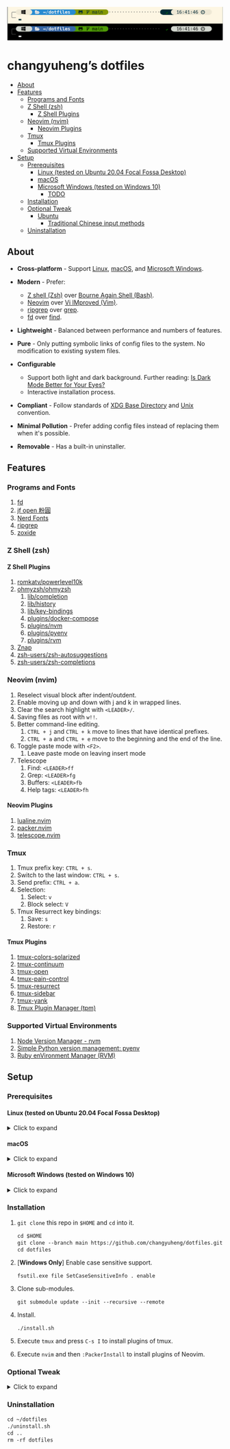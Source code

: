 ![screenshots/zsh-prompt.png](screenshots/zsh-prompt.png)

# changyuheng’s dotfiles

<!-- TOC generated with https://derlin.github.io/bitdowntoc/ -->
- [About](#about)
- [Features](#features)
  * [Programs and Fonts](#programs-and-fonts)
  * [Z Shell (zsh)](#z-shell-zsh)
    + [Z Shell Plugins](#z-shell-plugins)
  * [Neovim (nvim)](#neovim-nvim)
    + [Neovim Plugins](#neovim-plugins)
  * [Tmux](#tmux)
    + [Tmux Plugins](#tmux-plugins)
  * [Supported Virtual Environments](#supported-virtual-environments)
- [Setup](#setup)
  * [Prerequisites](#prerequisites)
    + [Linux (tested on Ubuntu 20.04 Focal Fossa Desktop)](#linux-tested-on-ubuntu-2004-focal-fossa-desktop)
    + [macOS](#macos)
    + [Microsoft Windows (tested on Windows 10)](#microsoft-windows-tested-on-windows-10)
      - [TODO](#todo)
  * [Installation](#installation)
  * [Optional Tweak](#optional-tweak)
    + [Ubuntu](#ubuntu)
      - [Traditional Chinese input methods](#traditional-chinese-input-methods)
  * [Uninstallation](#uninstallation)

## About

* **Cross-platform** - Support [Linux](https://en.wikipedia.org/wiki/Linux), [macOS](https://en.wikipedia.org/wiki/MacOS), and [Microsoft Windows](https://en.wikipedia.org/wiki/Microsoft_Windows).
* **Modern** - Prefer:
  * [Z shell (Zsh)](https://en.wikipedia.org/wiki/Z_shell) over [Bourne Again Shell (Bash)](https://en.wikipedia.org/wiki/Bash_(Unix_shell)).
  * [Neovim](https://en.wikipedia.org/wiki/Vim_(text_editor)#Neovim) over [Vi IMproved (Vim)](https://en.wikipedia.org/wiki/Vim_(text_editor)).
  * [ripgrep](https://github.com/BurntSushi/ripgrep) over [grep](https://en.wikipedia.org/wiki/Grep).
  * [fd](https://github.com/sharkdp/fd) over [find](https://en.wikipedia.org/wiki/Find_(Unix)).

* **Lightweight** - Balanced between performance and numbers of features.
* **Pure** - Only putting symbolic links of config files to the system. No modification to existing system files.
* **Configurable**
  * Support both light and dark background. Further reading: [Is Dark Mode Better for Your Eyes?](https://rxoptical.com/eye-health/is-dark-mode-better-for-your-eyes/)
  * Interactive installation process.
* **Compliant** - Follow standards of [XDG Base Directory](https://specifications.freedesktop.org/basedir-spec/basedir-spec-latest.html) and [Unix](https://en.wikipedia.org/wiki/Unix) convention.
* **Minimal Pollution** - Prefer adding config files instead of replacing them when it's possible.
* **Removable** - Has a built-in uninstaller.

## Features

### Programs and Fonts

1. [fd](https://github.com/sharkdp/fd)
2. [jf open 粉圓](https://github.com/justfont/open-huninn-font)
3. [Nerd Fonts](https://github.com/ryanoasis/nerd-fonts)
4. [ripgrep](https://github.com/BurntSushi/ripgrep)
5. [zoxide](https://github.com/ajeetdsouza/zoxide)

### Z Shell (zsh)

#### Z Shell Plugins

1. [romkatv/powerlevel10k](https://github.com/romkatv/powerlevel10k)
2. [ohmyzsh/ohmyzsh](https://github.com/ohmyzsh/ohmyzsh)
   1. [lib/completion](https://github.com/ohmyzsh/ohmyzsh/blob/master/lib/completion.zsh)
   2. [lib/history](https://github.com/ohmyzsh/ohmyzsh/blob/master/lib/history.zsh)
   3. [lib/key-bindings](https://github.com/ohmyzsh/ohmyzsh/blob/master/lib/key-bindings.zsh)
   4. [plugins/docker-compose](https://github.com/ohmyzsh/ohmyzsh/tree/master/plugins/docker-compose)
   5. [plugins/nvm](https://github.com/ohmyzsh/ohmyzsh/tree/master/plugins/nvm)
   6. [plugins/pyenv](https://github.com/ohmyzsh/ohmyzsh/blob/master/plugins/pyenv)
   7. [plugins/rvm](https://github.com/ohmyzsh/ohmyzsh/blob/master/plugins/rvm)
3. [Znap](https://github.com/marlonrichert/zsh-snap)
4. [zsh-users/zsh-autosuggestions](https://github.com/zsh-users/zsh-autosuggestions)
5. [zsh-users/zsh-completions](https://github.com/zsh-users/zsh-completions)

### Neovim (nvim)

1. Reselect visual block after indent/outdent.
2. Enable moving up and down with j and k in wrapped lines.
3. Clear the search highlight with `<LEADER>/`.
4. Saving files as root with `w!!`.
5. Better command-line editing.
   1. `CTRL + j` and `CTRL + k` move to lines that have identical prefixes.
   2. `CTRL + a` and `CTRL + e` move to the beginning and the end of the line.
6. Toggle paste mode with `<F2>`.
   1. Leave paste mode on leaving insert mode
7. Telescope
   1. Find: `<LEADER>ff`
   2. Grep: `<LEADER>fg`
   3. Buffers: `<LEADER>fb`
   4. Help tags: `<LEADER>fh`

#### Neovim Plugins

1. [lualine.nvim](https://github.com/nvim-lualine/lualine.nvim)
2. [packer.nvim](https://github.com/wbthomason/packer.nvim)
3. [telescope.nvim](https://github.com/nvim-telescope/telescope.nvim)

### Tmux

1. Tmux prefix key: `CTRL + s`.
2. Switch to the last window: `CTRL + s`.
3. Send prefix: `CTRL + a`.
4. Selection:
   1. Select: `v`
   2. Block select: `V`
5. Tmux Resurrect key bindings:
   1. Save: `s`
   2. Restore: `r`

#### Tmux Plugins

1. [tmux-colors-solarized](https://github.com/seebi/tmux-colors-solarized)
2. [tmux-continuum](https://github.com/tmux-plugins/tmux-continuum)
3. [tmux-open](https://github.com/tmux-plugins/tmux-open)
4. [tmux-pain-control](https://github.com/tmux-plugins/tmux-pain-control)
5. [tmux-resurrect](https://github.com/tmux-plugins/tmux-resurrect)
6. [tmux-sidebar](https://github.com/tmux-plugins/tmux-sidebar)
7. [tmux-yank](https://github.com/tmux-plugins/tmux-yank)
8. [Tmux Plugin Manager (tpm)](https://github.com/tmux-plugins/tpm)

### Supported Virtual Environments

1. [Node Version Manager - nvm](https://github.com/nvm-sh/nvm)
2. [Simple Python version management: pyenv](https://github.com/pyenv/pyenv)
3. [Ruby enVironment Manager (RVM)](https://github.com/rvm/rvm)

## Setup

### Prerequisites

#### Linux (tested on Ubuntu 20.04 Focal Fossa Desktop)

<details>
  <summary>Click to expand</summary>

1. Install necessary packages.

   Note: zoxide only exists in 21.04+

   ```
   sudo apt install build-essential cmake git golang tmux python3 python3-dev curl fd-find ripgrep zsh exuberant-ctags trash-cli fzf xsel zoxide
   ```

2. Change default shell to [Zsh](https://www.zsh.org/).

   ```
   chsh zsh
   ```

3. Install [flatpak](https://flatpak.org/).

   ```
   sudo apt install flatpak
   ```

4. Install [Neovim](https://neovim.io/).

   ```
   flatpak install flathub io.neovim.nvim
   ```

5. Install [Node Version Manager (nvm)](https://github.com/nvm-sh/nvm).

   ```
   curl -o- https://raw.githubusercontent.com/nvm-sh/nvm/master/install.sh | bash
   ```

6. Install [pyenv](https://github.com/pyenv/pyenv).

   ```
   curl -L https://github.com/pyenv/pyenv-installer/raw/master/bin/pyenv-installer | bash
   ```

7. Install [Nerd Font](https://www.nerdfonts.com/) - [Hack](https://sourcefoundry.org/hack/) by following the [installation instruction](https://github.com/ryanoasis/nerd-fonts/tree/master/patched-fonts/Hack#linux).

8. Config the terminal to use the font Hack Nerd Font that's installed in #1.

</details>

#### macOS

<details>
  <summary>Click to expand</summary>

1. Install [Homebrew](http://brew.sh/).

   ```
   /bin/bash -c "$(curl -fsSL https://raw.githubusercontent.com/Homebrew/install/HEAD/install.sh)"
   ```

2. Install necessary packages.

   ```
   brew install bash zsh cmake ctags go nvm pyenv python3 coreutils fd ripgrep tmux trash fzf neovim gotags zoxide

   brew tap homebrew/cask-fonts
   brew install font-hack-nerd-font
   ```

3. Change default shell to [Zsh](https://www.zsh.org/).

   1. Add the result of `which zsh` to `/etc/shells`.
   2. ```
      chsh -s $(which zsh)
      ```

4. Config the terminal to use the font Hack Nerd Font that's installed in #2.

</details>

#### Microsoft Windows (tested on Windows 10)

<details>
  <summary>Click to expand</summary>

1. [Activate Developer Mode](https://docs.microsoft.com/en-us/windows/apps/get-started/enable-your-device-for-development) from: Start > Settings > Update & Security > For developers > Developer Mode

   * [Symlinks support](https://blogs.windows.com/windowsdeveloper/2016/12/02/symlinks-windows-10/) for non-administrator users will be enabled automatically. If you still have issues, please turn on the `Create symbolic links` permission manually from Start > Local Security Policy > Security Settings > Local Policies > User Rights Assignment > Create symbolic links

2. Enable the [long file path support](https://docs.microsoft.com/en-us/windows/win32/fileio/maximum-file-path-limitation?tabs=cmd) from: Start > Local Group Policy Editor > Local Computer Policy > Computer Configuration > Administrative Templates > System > Filesystem > Enable Win32 long paths

3. Install [Chocolatey](https://chocolatey.org/). Execute the following command in a [PowerShell](https://en.wikipedia.org/wiki/PowerShell) Session as administrator.

   ```
   Set-ExecutionPolicy Bypass -Scope Process -Force; [System.Net.ServicePointManager]::SecurityProtocol = [System.Net.ServicePointManager]::SecurityProtocol -bor 3072; iex ((New-Object System.Net.WebClient).DownloadString('https://community.chocolatey.org/install.ps1'))
   ```

4. Follow the official [doc](https://www.msys2.org/#installation) to download and install [MSYS2](https://en.wikipedia.org/wiki/MinGW#Fork) (msys2-x86_64).

   * If the installation is stuck at `Updating trust database`, just cancel the installation process and launch the installer again.

   * Enable the symbolic link support in MSYS2 by uncommenting the following line in `C:\msys64\msys2_shell.cmd`

     ```
     set MSYS=winsymlinks:nativestrict
     ```

     and the following line in `C:\msys64\mingw64.ini`.

     ```
     MSYS=winsymlinks:nativestrict
     ```

5. Install [Windows Terminal](https://docs.microsoft.com/en-us/windows/terminal/) from Windows Store. Configs:

   * Disable copy & paste mappings to `ctrl + c` and `ctrl + v` by deleting related config in `settings.json` which can be opened from settings.

   * Prevent from window being closed when pressing `ctrl + shfit + w` by add the following content to `settings.json`.

     ```
         "actions":
         [
             ...
             {
                 "command": null,
                 "keys": "ctrl+shift+w"
             },
             ...
         ],
     ```

   * Resolve the key mapping conflict of `ctrl + shfit + 6` in Neovim by add the following content to `settings.json`.

     ```
         "actions":
         [
             ...
             {
                 "command" : null,
                 "keys": "ctrl+shift+6"
             },
             ...
         ],
     ```

   * Make `ctrl + tab` switching tabs in the MRU order.

   * Make Windows Terminal support MSYS2's shell by adding the following config to `settings.json`:

     ```
     "profiles": {
       "list":
       [
         // ...
            {
                "bellStyle": "none",
                "commandline": "C:/msys64/msys2_shell.cmd -defterm -here -no-start -mingw64 -use-full-path",
                "guid": "{7e049a6e-6aea-4e66-9bd3-a4bd49a49bab}",
                "icon": "C:/msys64/mingw64.ico",
                "name": "MINGW64 / MSYS2 - Zsh",
                "startingDirectory": "C:/msys64/home/%USERNAME%"
            },
         // ...
       ]
     }
     ```

   * [Make MSYS2 read Windows environment variables](https://stackoverflow.com/a/50992294/1592410).

     1. Add option `-use-full-path` to the `commandline` in MSYS2 profile in Windows Terminal `settings.json`. (It's already done in the previous step.)
     2. If the above parameter doesn't take effect, uncomment `set MSYS2_PATH_TYPE=inherit` in `C:\msys64\msys2_shell.cmd` and `MSYS2_PATH_TYPE=inherit` in `C:\msys64\mingw64.ini`.

6. Fix chocolatey not able to read the `tmp` folder on MSYS2 issue by commenting out the following lines in `/etc/profile`.

   ```
   unset TMP TEMP
   tmp=$(exec cygpath -w "$ORIGINAL_TMP" 2> /dev/null)
   temp=$(exec cygpath -w "$ORIGINAL_TEMP" 2> /dev/null)
   TMP="/tmp"
   TEMP="/tmp"
   ```

8. Install necessary packages with chocolatey in an elevated terminal.

   ```
   choco install neovim nerdfont-hack fd ripgrep universal-ctags fzf zoxide
   ```

9. Config the terminal to use the font Hack Nerd Font.

10. Install [Git for Windows](https://github.com/git-for-windows/git/releases) with the following features enabled.

    * Git LFS
    * File system caching
    * Symbolic links

11. Install [Zsh](https://www.zsh.org/) on MSYS2's shell. Other commands in the following steps should all be executed in MSYS2's shell.

    ```
    pacman -S zsh
    ```

12. [Change default shell](https://superuser.com/questions/961699/change-default-shell-on-msys2) of MSYS2 to [Zsh](https://www.zsh.org/) by adding `-shell zsh` to the cmdline of MSYS2 in Windows Terminal `settings.json`.

    ```
    "commandline": "C:/msys64/msys2_shell.cmd -defterm -here -no-start -mingw64 -use-full-path -shell zsh"
    ```

13. Make `%TMEP%` mounted at `/tmp` by adding the following contents to `/etc/fstab`.

    ```
    none /tmp usertemp binary,posix=0,noacl 0 0
    ```

14. Set Windows `%USERPROFILE%` folder (`C:\Users\<user name>`) as the `$HOME` folder by adding the following contents to `/etc/fstab`. Ref: [How to change HOME directory and start directory on MSYS2?](https://stackoverflow.com/a/66946901/1592410).

    ```
    ##################################################################
    # Canonicalize the two home directories by mounting the windows  #
    # user home with the same path mapping as unix.                  #
    ##################################################################
    C:/Users /home ntfs binary,posix=0,noacl,user 0 0
    ```

15. [Make MSYS2 shell compatible with Git for Windows](https://github.com/git-for-windows/git/wiki/Install-inside-MSYS2-proper).

    1. Edit `/etc/pacman.conf` with `nvim` and add the Git for Windows package repositories above any others (i.e. just before `[mingw32]` on line #71 as of this writing):

       ```
       [git-for-windows]
       Server = https://wingit.blob.core.windows.net/x86-64

       [git-for-windows-mingw32]
       Server = https://wingit.blob.core.windows.net/i686
       ```

    2. Authorize the signing key with:

       ```
       curl -L https://raw.githubusercontent.com/git-for-windows/build-extra/HEAD/git-for-windows-keyring/git-for-windows.gpg |
       pacman-key --add - &&
       pacman-key --lsign-key E8325679DFFF09668AD8D7B67115A57376871B1C &&
       pacman-key --lsign-key 3B6D86A1BA7701CD0F23AED888138B9E1A9F3986
       ```

    3. Then synchronize with new repositories with

       ```
       pacman -Syyuu
       ```

       This installs a new `msys2-runtime` and therefore will ask you to terminate all MSYS2 processes. Save what you need from other open MSYS2 shells and programs, exit them and confirm the Pacman prompt. Double-check Task Manager and kill `pacman.exe` if it's still running after the window is closed. Start a new MSYS2 terminal.

    4. Then synchronize *again* to install the rest:

       ```
       pacman -Suu
       ```

       It might happen that some packages are downgraded, this is expected.

    5. And finally install the packages containing Git, its documentation and some extra things:

       ```
       pacman -S mingw-w64-x86_64-{git,git-doc-html,git-doc-man} git-extra

       ```

    6. Disable the terminal bell from `/etc/inputrc` by changing the bell-style from `visual` to `none`. Ref: [Disable beep in WSL terminal on Windows 10](https://stackoverflow.com/questions/36724209/disable-beep-in-wsl-terminal-on-windows-10)

       ```
       set bell-style none
       ```

16. Install necessary packages with pacman.

    ```
    pacman -S man
    ```

##### TODO

1. pyenv
2. nvm
3. tmux

</details>

### Installation

1. `git clone` this repo in `$HOME` and `cd` into it.

   ```
   cd $HOME
   git clone --branch main https://github.com/changyuheng/dotfiles.git
   cd dotfiles
   ```

2. [**Windows Only**] Enable case sensitive support.

   ```
   fsutil.exe file SetCaseSensitiveInfo . enable
   ```

3. Clone sub-modules.

   ```
   git submodule update --init --recursive --remote
   ```

4. Install.

   ```
   ./install.sh
   ```

5. Execute `tmux` and press `C-s I` to install plugins of tmux.

6. Execute `nvim` and then `:PackerInstall` to install plugins of Neovim.

### Optional Tweak

<details>
  <summary>Click to expand</summary>

#### Ubuntu

1. Key remapping for REALFORCE for Mac:

    a. Config udev:

       ```
       sudo cp ubuntu/etc/udev/rules.d/1000-key-remapping-for-realforce-for-mac.rules /etc/udev/rules.d
       sudo udevadm control --reload
       ```

    b. In `Startup Applications Preferences`, add an item that executes "$HOME/dotfiles/scripts/ubuntu/swap-option-and-command-for-realforce-for-mac.sh"

##### Traditional Chinese input methods

1. Install fcitx to replace iBus.

    a. ```
       sudo apt install fcitx-chewing fcitx-table-boshiamy
       ```
    b. Choose `fcitx` as the keyboard input method system in `gnome-language-selector`.
    c. Remove keyboard layouts if there are more than 1 from Input Source in `gnome-control-center` > Region & Language.
    d. Remove the hotkey for switching input source in `gnome-control-center` > Keyboard Shortcuts > Typing.
    e. Replace the hotkey for Trigger Input Method to Super + Space in `fcitx-configtool` > Global Config > Hotkey > Trigger Input Method.

</details>

### Uninstallation

```
cd ~/dotfiles
./uninstall.sh
cd ..
rm -rf dotfiles
```
